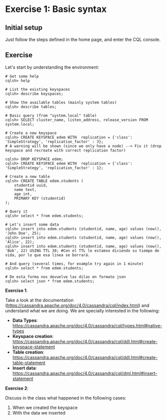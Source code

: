 # Exercise 1: Basic syntax

## Initial setup

Just follow the steps defined in the home page, and enter the CQL console.

## Exercise

Let's start by understanding the environment:

```shell
# Get some help
cqlsh> help

# List the existing keyspaces
cqlsh> describe keyspaces;

# Show the available tables (mainly system tables)
cqlsh> describe tables;

# Basic query (from "system.local" table)
cqlsh> SELECT cluster_name, listen_address, release_version FROM system.local;

# Create a new keyspace
cqlsh> CREATE KEYSPACE edem WITH  replication = {'class': 'SimpleStrategy', 'replication_factor' : 3};
# A warning will be shown (since we only have a node) --> Fix it (drop keyspace and recreate with correct replication factor)

cqlsh> DROP KEYSPACE edem;
cqlsh> CREATE KEYSPACE edem WITH  replication = {'class': 'SimpleStrategy', 'replication_factor' : 1};

# Create a new table
cqlsh> CREATE TABLE edem.students (
    studentid uuid,
    name text,
    age int,
    PRIMARY KEY (studentid)
);

# Query it
cqlsh> select * from edem.students;

# Let's insert some data
cqlsh> insert into edem.students (studentid, name, age) values (now(), 'John Doe', 25);
cqlsh> insert into edem.students (studentid, name, age) values (now(), 'Alice', 22);
cqlsh> insert into edem.students (studentid, name, age) values (now(), 'Bob', 22) USING TTL 30; #Con el TTL le estamso diciendo su tiempo de vida, por lo que esa linea se borrará.

# And query (several times, for example try again in 1 minute)
cqlsh> select * from edem.students;

# De esta forma nos devuelve las dilas en formato json
cqlsh> select json * from edem.students;
```

**Exercise 1**:

Take a look at the documentation (https://cassandra.apache.org/doc/4.0/cassandra/cql/index.html) and understand what we are doing.
We are specially interested in the following:

* **Data Types**: https://cassandra.apache.org/doc/4.0/cassandra/cql/types.html#native-types
* **Keyspace creation**: https://cassandra.apache.org/doc/4.0/cassandra/cql/ddl.html#create-keyspace-statement
* **Table creation**: https://cassandra.apache.org/doc/4.0/cassandra/cql/ddl.html#create-table-statement
* **Insert data**: https://cassandra.apache.org/doc/4.0/cassandra/cql/dml.html#insert-statement

**Exercise 2**:

Discuss in the class what happened in the following cases:

1. When we created the keyspace
2. With the data we inserted